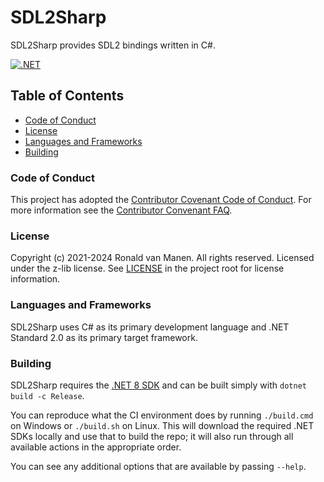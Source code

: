 # SDL2Sharp

SDL2Sharp provides SDL2 bindings written in C#.

[![.NET](https://github.com/ronaldvanmanen/SDL2Sharp/actions/workflows/ci.yml/badge.svg)](https://github.com/ronaldvanmanen/SDL2Sharp/actions/workflows/ci.yml)

## Table of Contents

* [Code of Conduct](#code-of-conduct)
* [License](#license)
* [Languages and Frameworks](#languages-and-frameworks)
* [Building](#building)

### Code of Conduct

This project has adopted the [Contributor Covenant Code of Conduct](https://www.contributor-covenant.org/version/2/0/code_of_conduct/). For more information see the [Contributor Convenant FAQ](https://www.contributor-covenant.org/faq/).

### License

Copyright (c) 2021-2024 Ronald van Manen. All rights reserved.
Licensed under the z-lib license.
See [LICENSE](LICENSE) in the project root for license information.

### Languages and Frameworks

SDL2Sharp uses C# as its primary development language and .NET Standard 2.0 as its primary target framework.

### Building

SDL2Sharp requires the [.NET 8 SDK](https://dotnet.microsoft.com/download/dotnet/8.0) and can be built simply with `dotnet build -c Release`.

You can reproduce what the CI environment does by running `./build.cmd` on Windows or `./build.sh` on Linux.
This will download the required .NET SDKs locally and use that to build the repo; it will also run through all available actions in the appropriate order.

You can see any additional options that are available by passing `--help`.
